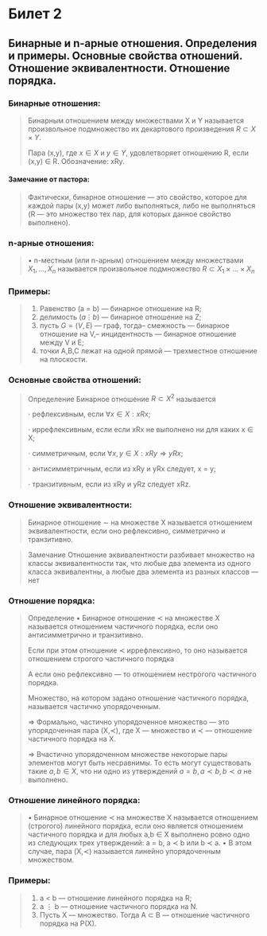 # Билет 2

## Бинарные и n-арные отношения. Определения и примеры. Основные свойства отношений. Отношение эквивалентности. Отношение порядка.

### Бинарные отношения:

> Бинарным отношением между множествами X и Y называется
> произвольное подмножество их декартового произведения $R \subset X \times Y.$
>
> Пара (x,y), где $x \in X$ и $y \in Y$, удовлетворяет отношению R,
> если (x,y) ∈ R. Обозначение: xRy.

#### Замечание от пастора:

> Фактически, бинарное отношение — это свойство, которое для каждой
> пары (x,y) может либо выполняться, либо не выполняться (R — это
> множество тех пар, для которых данное свойство выполнено).

### n-арные отношения:

> • n-местным (или n-арным) отношением между множествами $X_1,...,X_n$
> называется произвольное подмножество $R \subset X_1 \times... \times X_n$

### Примеры:

> 1. Равенство (a = b) — бинарное отношение на R;
> 2. делимость $(a \vdots b)$ — бинарное отношение на Z;
> 3. пусть $G = (V,E)$ — граф, тогда– смежность — бинарное отношение на V,– инцидентность — бинарное отношение между V и E;
> 4. точки A,B,C лежат на одной прямой — трехместное отношение на
>    плоскости.

### Основные свойства отношений:

> Определение
> Бинарное отношение $R \subset X^2$ называется
>
> $\cdot$ рефлексивным, если $\forall x \in X: xRx$;
>
> $\cdot$ иррефлексивным, если если xRx не выполнено ни для каких x ∈ X;
>
> $\cdot$ симметричным, если $\forall x,y \in X: xRy \Rightarrow yRx$;
>
> $\cdot$ антисимметричным, если из xRy и yRx следует, x = y;
>
> $\cdot$ транзитивным, если из xRy и yRz следует xRz.

### Отношение эквивалентности:

> Бинарное отношение ∼ на множестве X называется отношением
> эквивалентности, если оно рефлексивно, симметрично и транзитивно.

> Замечание
> Отношение эквивалентности разбивает множество на классы эквивалентности так,
> что любые два элемента из одного класса эквивалентны, а любые два элемента из
> разных классов — нет

### Отношение порядка:

> Определение
> • Бинарное отношение $\prec$ на множестве X называется отношением
> частичного порядка, если оно антисимметрично и транзитивно.
>
> Если при этом отношение ≺ иррефлексивно, то оно называется
> отношением строгого частичного порядка
>
> А если оно рефлексивно — то отношением нестрогого частичного порядка.
>
> Множество, на котором задано отношение частичного порядка, называется
> частично упорядоченным.
>
> $\Rightarrow$ Формально, частично упорядоченное множество — это упорядоченная пара
> (X,$\prec$), где X — множество и $\prec$ — отношение частичного порядка на X.
>
> $\Rightarrow$ Вчастично упорядоченном множестве некоторые пары элементов могут быть
> несравнимы. То есть могут существовать такие $a,b \in X$, что ни одно из
> утверждений $a = b, a \prec b, b \prec a$ не выполнено.

### Отношение линейного порядка:

> • Бинарное отношение $\prec$ на множестве X называется отношением
> (строгого) линейного порядка, если оно является отношением частичного
> порядка и для любых a,b $\in$ X выполнено ровно одно из следующих трех
> утверждений: a = b, a ≺ b или b $\prec$ a.
> • В этом случае, пара (X,$\prec$) называется линейно упорядоченным
> множеством.

### Примеры:

> 1. a < b — отношение линейного порядка на R;
> 2. a $\vdots$ b — отношение частичного порядка на N.
> 3. Пусть X — множество.
>    Тогда A $\subset$ B — отношение частичного порядка на P(X).
